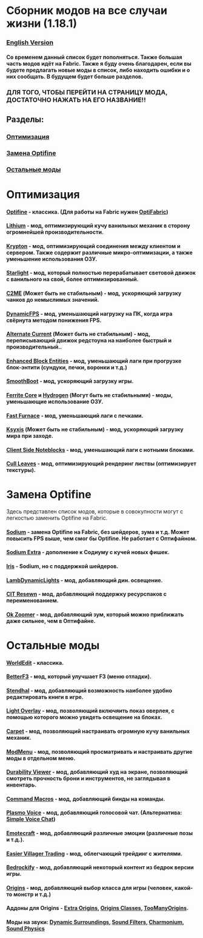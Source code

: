 # Сборник модов на все случаи жизни (1.18.1)

### [English Version](https://github.com/bottleofench/my-mods-bestiary/blob/main/english.md)

#### Со временем данный список будет пополняться. Также большая часть модов идёт на Fabric. Также я буду очень благодарен, если вы будете предлагать новые моды в список, либо находить ошибки и о них сообщать. В будущем будет больше разделов.

### ДЛЯ ТОГО, ЧТОБЫ ПЕРЕЙТИ НА СТРАНИЦУ МОДА, ДОСТАТОЧНО НАЖАТЬ НА ЕГО НАЗВАНИЕ!!

## Разделы:

### [Оптимизация](https://github.com/bottleofench/my-mods-bestiary#оптимизация-1)
### [Замена Optifine](https://github.com/bottleofench/my-mods-bestiary#замена-optifine-1)
### [Остальные моды](https://github.com/bottleofench/my-mods-bestiary#остальные-моды-1)

# Оптимизация

#### [Optifine](https://optifine.net/home) - классика. (Для работы на Fabric нужен [OptiFabric](https://www.curseforge.com/minecraft/mc-mods/optifabric))
#### [Lithium](https://modrinth.com/mod/lithium) - мод, оптимизирующий кучу ванильных механик в сторону огромнейшей производительности.
#### [Krypton](https://modrinth.com/mod/krypton) - мод, оптимизирующий соединения между клиентом и сервером. Также содержит различные микро-оптимизации, а также уменьшение использования ОЗУ.
#### [Starlight](https://modrinth.com/mod/starlight) - мод, который полностью перерабатывает световой движок с ванильного на свой, более оптимизированный.
#### [C2ME](https://modrinth.com/mod/c2me-fabric) (Может быть не стабильным) - мод, ускоряющий загрузку чанков до немыслимых значений.
#### [DynamicFPS](https://modrinth.com/mod/dynamic-fps) - мод, уменьшающий нагрузку на ПК, когда игра свёрнута методом понижения FPS.
#### [Alternate Current](https://modrinth.com/mod/alternate-current) (Может быть не стабильным)  - мод, переписывающий движок редстоуна на наиболее быстрый и производительный..
#### [Enhanced Block Entities](https://modrinth.com/mod/OVuFYfre) - мод, уменьшающий лаги при прогрузке блок-энтити (сундуки, печки, воронки и т.д.)
#### [SmoothBoot](https://modrinth.com/mod/smoothboot-fabric) - мод, ускоряющий загрузку игры.
#### [Ferrite Core](https://modrinth.com/mod/ferrite-core) и [Hydrogen](https://modrinth.com/mod/hydrogen) (Могут быть не стабильными) - моды, уменьшающие использование ОЗУ.
#### [Fast Furnace](https://www.curseforge.com/minecraft/mc-mods/fast-furnace-for-fabric) - мод, уменьшающий лаги с печками.
#### [Ksyxis](https://www.curseforge.com/minecraft/mc-mods/ksyxis) (Может быть не стабильным) - мод, ускоряющий загрузку мира при заходе.
#### [Client Side Noteblocks](https://www.curseforge.com/minecraft/mc-mods/client-side-noteblocks) - мод, уменьшающий лаги с нотными блоками.
#### [Cull Leaves](https://www.curseforge.com/minecraft/mc-mods/cull-leaves) - мод, оптимизирующий рендеринг листвы (оптимизирует текстуры).

# Замена Optifine
Здесь представлен список модов, которые в совокупности могут с легкостью заменить Optifine на Fabric.

#### [Sodium](https://modrinth.com/mod/sodium) - замена Optifine на Fabric, без шейдеров, зума и т.д. Может повысить FPS выше, чем смог бы Optifine. Не работает с Оптифайном.
#### [Sodium Extra](https://modrinth.com/mod/sodium-extra) - дополнение к Содиуму с кучей новых фишек.
#### [Iris](https://modrinth.com/mod/iris) - Sodium, но с поддержкой шейдеров.
#### [LambDynamicLights](https://modrinth.com/mod/lambdynamiclights) - мод, добавляющий дин. освещение.
#### [CIT Resewn](https://modrinth.com/mod/cit-resewn) - мод, добавляющий поддержку ресурспаков с переименованием.
#### [Ok Zoomer](https://modrinth.com/mod/ok-zoomer) - мод, добавляющий зум, который можно приближать даже сильнее, чем в Оптифайне.

# Остальные моды

#### [WorldEdit](https://www.curseforge.com/minecraft/mc-mods/worldedit) - классика.
#### [BetterF3](https://www.curseforge.com/minecraft/mc-mods/betterf3) - мод, который улучшает F3 (меню отладки).
#### [Stendhal](https://modrinth.com/mod/stendhal) - мод, добавляющий возможность наиболее удобно редактировать книги в игре.
#### [Light Overlay](https://www.curseforge.com/minecraft/mc-mods/light-overlay) - мод, позволяющий включяить показ оверлея, с помощью которого можно увидеть освещение на блоках.
#### [Carpet](https://www.curseforge.com/minecraft/mc-mods/carpet) - мод, позволяющий настраивать огромную кучу ванильных механик.
#### [ModMenu](https://modrinth.com/mod/modmenu) - мод, позволяющий просматривать и настраивать другие моды в отдельном меню.
#### [Durability Viewer](https://modrinth.com/mod/durabilityviewer) - мод, добавляющий худ на экране, позволяющий смотреть прочность брони и инструментов, не заглядывая в инвентарь.
#### [Command Macros](https://www.curseforge.com/minecraft/mc-mods/command-macros) - мод, добавляющий бинды на команды.
#### [Plasmo Voice](https://modrinth.com/mod/plasmo-voice) - мод, добавляющий голосовой чат. (Альтернатива: [Simple Voice Chat](https://www.curseforge.com/minecraft/mc-mods/simple-voice-chat))
#### [Emotecraft](https://modrinth.com/mod/emotecraft) - мод, добавляющий различные эмоции (различные позы и т.д.).
#### [Easier Villager Trading](https://modrinth.com/mod/easiervillagertrading) - мод, облегчающий трейдинг с жителями.
#### [Bedrockify](https://modrinth.com/mod/bedrockIfy) - мод, добавляющий некоторый контент из бедрок версии игры.
#### [Origins](https://www.curseforge.com/minecraft/mc-mods/origins) - мод, добавляющий выбор класса для игры (человек, какой-то монстр и т.д.)
#### Аддоны для Origins - [Extra Origins](https://www.curseforge.com/minecraft/mc-mods/extra-origins), [Origins Classes](https://www.curseforge.com/minecraft/mc-mods/origins-classes), [TooManyOrigins](https://www.curseforge.com/minecraft/mc-mods/toomanyorigins).
#### Моды на звуки: [Dynamic Surroundings](https://www.curseforge.com/minecraft/mc-mods/dynamic-surroundings), [Sound Filters](https://www.curseforge.com/minecraft/mc-mods/sound-filters), [Charmonium](https://www.curseforge.com/minecraft/mc-mods/charmonium), [Sound Physics](https://www.curseforge.com/minecraft/mc-mods/sound-physics-fabric)
